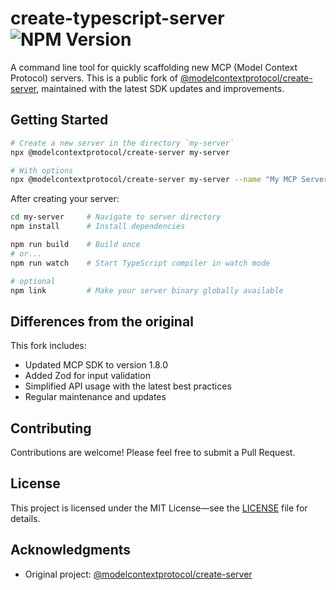 # create-typescript-server ![NPM Version](https://img.shields.io/npm/v/%40modelcontextprotocol%2Fcreate-server)

A command line tool for quickly scaffolding new MCP (Model Context Protocol) servers. This is a public fork of [@modelcontextprotocol/create-server](https://www.npmjs.com/package/@modelcontextprotocol/create-server), maintained with the latest SDK updates and improvements.

## Getting Started

```bash
# Create a new server in the directory `my-server`
npx @modelcontextprotocol/create-server my-server

# With options
npx @modelcontextprotocol/create-server my-server --name "My MCP Server" --description "A custom MCP server"
```

After creating your server:

```bash
cd my-server     # Navigate to server directory
npm install      # Install dependencies

npm run build    # Build once
# or...
npm run watch    # Start TypeScript compiler in watch mode

# optional
npm link         # Make your server binary globally available
```

## Differences from the original

This fork includes:
- Updated MCP SDK to version 1.8.0
- Added Zod for input validation
- Simplified API usage with the latest best practices
- Regular maintenance and updates

## Contributing

Contributions are welcome! Please feel free to submit a Pull Request.

## License

This project is licensed under the MIT License—see the [LICENSE](LICENSE) file for details.

## Acknowledgments

- Original project: [@modelcontextprotocol/create-server](https://www.npmjs.com/package/@modelcontextprotocol/create-server)
